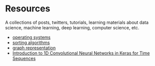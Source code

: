 # Resources
A collections of posts, twitters, tutorials, learning materials about data science, machine learning, deep learning, computer science, etc. 


* [operating systems](http://pages.cs.wisc.edu/~remzi/OSTEP/)
* [sorting algorithms](https://brilliant.org/wiki/sorting-algorithms/)
* [graph representation](https://www.khanacademy.org/computing/computer-science/algorithms/graph-representation/a/describing-graphs)
* [Introduction to 1D Convolutional Neural Networks in Keras for Time Sequences](https://blog.goodaudience.com/introduction-to-1d-convolutional-neural-networks-in-keras-for-time-sequences-3a7ff801a2cf)
